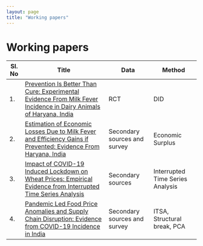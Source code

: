 ```yaml
---
layout: page
title: "Working papers"
---
```

# Working papers #

Sl. No | Title | Data | Method
------------ | ------------- | ------------ | -------------
1. | [Prevention Is Better Than Cure: Experimental Evidence From Milk Fever Incidence in Dairy Animals of Haryana, India](https://papers.ssrn.com/sol3/papers.cfm?abstract_id=3851561) | RCT | DID
2. | [Estimation of Economic Losses Due to Milk Fever and Efficiency Gains if Prevented: Evidence From Haryana, India](https://papers.ssrn.com/sol3/papers.cfm?abstract_id=3851567) | Secondary sources and survey | Economic Surplus
3. | [Impact of COVID-19 Induced Lockdown on Wheat Prices: Empirical Evidence from Interrupted Time Series Analysis](https://papers.ssrn.com/sol3/papers.cfm?abstract_id=3755377) | Secondary sources | Interrupted Time Series Analysis
4. | [Pandemic Led Food Price Anomalies and Supply Chain Disruption: Evidence from COVID-19 Incidence in India](https://papers.ssrn.com/sol3/papers.cfm?abstract_id=3680634) | Secondary sources and survey | ITSA, Structural break, PCA
